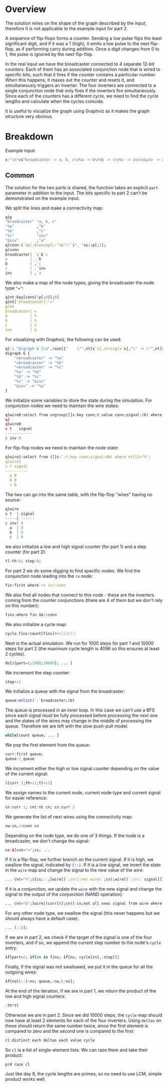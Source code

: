 # Overview
The solution relies on the shape of the graph described by the input, therefore it is not applicable to the example input for part 2.

A sequence of flip-flops forms a counter. Sending a low pulse flips the least significant digit, and if it was a 1 (high), it emits a low pulse to the next flip-flop, as if performing carry during addition. Once a digit changes from 0 to 1, the pulse is ignored by the next flip-flop.

In the real input we have the broadcaster connected to 4 separate 12-bit counters. Each of them has an associated conjunction node that is wired to specific bits, such that it fires if the counter contains a particular number. When this happens, it maxes out the counter and resets it, and simultaneously triggers an inverter. The four inverters are connected to a single conjunction node that only fires if the inverters fire simultaneously. Since each of the counters has a different cycle, we need to find the cycle lengths and calculate when the cycles coincide.

It is useful to visualize the graph using Graphviz as it makes the graph structure very obvious.

# Breakdown

Example input:
```q
x:"\n"vs"broadcaster -> a, b, c\n%a -> b\n%b -> c\n%c -> inv\n&inv -> a";
```

## Common
The solution for the two parts is shared, the function takes an explicit `part` parameter in addition to the input. The bits specific to part 2 can't be demonstrated on the example input.

We split the lines and make a connectivity map:
```q
q)p
"broadcaster" "a, b, c"
"%a"          ,"b"
"%b"          ,"c"
"%c"          "inv"
"&inv"        ,"a"
q)conn:(`$p[;0]except\:"%&")!`$", "vs/:p[;1];
q)conn
broadcaster| `a`b`c
a          | ,`b
b          | ,`c
c          | ,`inv
inv        | ,`a
```
We also make a map of the node types, giving the broadcaster the node type `"="`:
```q
q)nt:key[conn]!p[;0][;0]
q)nt[`broadcaster]:"="
q)nt
broadcaster| =
a          | %
b          | %
c          | %
inv        | &
```
For visualizing with Graphviz, the following can be used:
```q
q)-1 "digraph G {\n",raze[{"    \"",nt[x`s],string[x`s],"\" -> \"",nt[x`t],string[x`t],"\"\n"}each ungroup([]s:key conn;t:value conn)],"}"
digraph G {
    "=broadcaster" -> "%a"
    "=broadcaster" -> "%b"
    "=broadcaster" -> "%c"
    "%a" -> "%b"
    "%b" -> "%c"
    "%c" -> "&inv"
    "&inv" -> "%a"
}
```
We initialize some variables to store the state during the simulation. For conjunction nodes we need to maintain the wire states:
```q
q)wire0:select from ungroup([]s:key conn;t:value conn;signal:0b) where nt[t]="&";
q)
q)wire0
s t   signal
------------
c inv 0
```
For flip-flop nodes we need to maintain the node state:
```q
q)wire1:select from ([]s:`;t:key conn;signal:0b) where nt[t]="%";
q)wire1
s t signal
----------
  a 0
  b 0
  c 0
```
The two can go into the same table, with the flip-flop "wires" having no source:
```q
q)wire
s t  | signal
-----| ------
c inv| 0
  a  | 0
  b  | 0
  c  | 0
```
we also initialize a low and high signal counter (for part 1) and a step counter (for part 2):
```q
tl:th:0; step:0;
```
For part 2 we do some digging to find specific nodes. We find the conjunction node leading into the `rx` node:
```q
fin:first where`rx in/:conn
```
We also find all nodes that connect to this node - these are the inverters coming from the counter conjunctions (there are 4 of them but we don't rely on this number):
```q
fins:where fin in/:conn
```
We also initialize a cycle map:
```q
cycle:fins!count[fins]#enlist();
```
Next is the actual simulation. We run for 1000 steps for part 1 and 10000 steps for part 2 (the maximum cycle length is 4096 so this ensures at least 2 cycles).
```q
do[$[part=1;1000;10000]; ... ]
```
We increment the step counter:
```q
step+:1
```
We initialize a queue with the signal from the broadcaster:
```q
queue:enlist(`;`broadcaster;0b)
```
The queue is processed in an inner loop. In this case we can't use a BFS since each signal must be fully processed before processing the next one and the states of the wires may change in the middle of processing the queue. Therefore we are left with the slow push-pull model.
```q
while[count queue; ... ]
```
We pop the first element from the queue:
```q
curr:first queue;
queue:1_queue
```
We increment either the high or low signal counter depending on the value of the current signal:
```q
$[curr 2;th+:1;tl+:1]
```
We assign names to the current node, current node type and current signal for easier reference:
```q
cn:curr 1; cnt:nt cn; cs:curr 2
```
We generate the list of next wires using the connectivity map:
```q
nw:cn,/:conn cn
```
Depending on the node type, we do one of 3 things. If the node is a broadcaster, we don't change the signal:
```q
ns:$[cnt="=";cs; ...
```
If it is a flip-flop, we further branch on the current signal. If it is high, we swallow the signal, indicated by `(::)`. If it is a low signal, we invert the state in the `wire` map and change the signal to the new value of the wire:
```q
... cnt="%";$[cs;::;[wire[(`;cn)]:not wire(`;cn);wire[(`;cn);`signal]]]; ...
```
If it is a conjunction, we update the `wire` with the new signal and change the signal to the output of the conjunction (NAND operation):
```q
... cnt="&";[wire[(curr[0];cn)]:cs;not all exec signal from wire where t=cn]; ...
```
For any other node type, we swallow the signal (this never happens but we should always have a default case).
```q
... (::)];
```
If we are in part 2, we check if the target of the signal is one of the four inverters, and if so, we append the current step number to the node's `cycle` entry:
```q
if[part=2; if[cn in fins; if[ns; cycle[cn],:step]]]
```
Finally, if the signal was not swallowed, we put it in the queue for all the outgoing wires:
```q
if[not(::)~ns; queue,:nw,\:ns];
```
At the end of the iteration, if we are in part 1, we return the product of the low and high signal counters:
```q
:th*tl
```
Otherwise we are in part 2. Since we did 10000 steps, the `cycle` map should now have at least 2 elements for each of the four inverters. Using `deltas` on these should return the same number twice, since the first element is compared to zero and the second one is compared to the first:
```q
cl:distinct each deltas each value cycle
```
So `cl` is a list of single-element lists. We can raze them and take their product:
```q
prd raze cl
```
Just like day 8, the cycle lengths are primes, so no need to use LCM, simple product works well.

